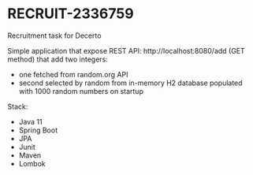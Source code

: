 # RECRUIT-2336759
Recruitment task for Decerto

Simple application that expose REST API:
http://localhost:8080/add (GET method)
that add two integers:
- one fetched from random.org API
- second selected by random from in-memory H2 database populated with 1000 random numbers on startup

Stack:
- Java 11
- Spring Boot
- JPA
- Junit
- Maven
- Lombok